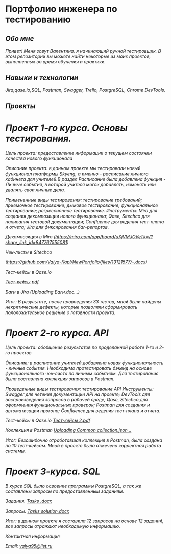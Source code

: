 # Портфолио инженера по тестированию

## <em> Обо мне <em> 

Привет! Меня зовут Валентина, я начинающий ручной тестировщик. 
В этом репозитории вы можете найти некоторые из моих проектов, выполненных во время обучения и практики. 

## <em> Навыки и технологии <em> 

Jira,qase.io,SQL, Postman, Swagger, Trello, 
PostgreSQL, Chrome DevTools.

## <em> Проекты <em> 

# Проект 1-го курса. Основы тестирования.
Цель проекта: предоставление информации о текущем состоянии качества нового функционала
<p> Описание проекта: в данном проекте мы тестировали новый функционал платформы Skyeng, а именно - расписание личного кабинета для учителей.В раздел Расписание была добавлена функция - Личные события, в которой учителя могли добавлять, изменять или удалять свои личные дела. </p>
Примененные виды тестирования:
тестирование требований;
приемочное тестирование;
дымовое тестирование;
функциональное тестирование;
регрессионное тестирование.
Инструменты:
Miro для создания декомпозиции нового функционала;
Qase, Sitechco для написания тестовой документации;
Confluence для ведения тест-плана и отчета;
Jira для фиксирования баг-репортов.

Декомпозиция в Miro
(https://miro.com/app/board/uXjVMJOVeTk=/?share_link_id=847767555081)


Чек-листы в Sitechco

(https://github.com/Valya-Kapl/NewPortfolio/files/13121577/-.docx)




Тест-кейсы в Qase.io

[Тест-кейсы.pdf](https://github.com/Valya-Kapl/NewPortfolio/files/13069746/-.pdf)

Баги в Jira
(Uploading Баги.doc…)

    


Итог: В результате, после провоедения 33 тестов, мной были найдены некритические дефекты, которые позволили сформировать пололожительное решение о готовности проекта.

# Проект 2-го курса. API

Цель проекта: обобщение результатов по проделанной работе 1-го и 2-го проектов
<p> Описание: в расписание учителей добавлена новая функциональность - личные события. Необходимо протестировать бэкенд на основе функционального чек-листа по личным событиям. Для тестирования была составлена коллекция запросов в Postman.</p>
Проведенные виды тестирования: тестирование API
Инструменты:
Swagger для четения документации API на проекте;
DevTools для воспроизведения запросов в рабочей среде;
Qase, Sitechco для оформления функциональных проверок;
Postman для создания и автоматизации прогона;
Confluence для ведения тест-плана и отчета.

Тест-кейсы в Qase.io [Тест-кейсы 2.pdf](https://github.com/Valya-Kapl/NewPortfolio/files/13069961/-.2.pdf)

Коллекция в Postman [Uploading Common collection.json…]()

Итог: Безошибочно отработавшая коллекция в Postman, была создана по 10 тест-кейсам. Мной в проекте была отмечена корректная работа системы.

# Проект 3-курса. SQL
В курсе SQL было освоение программы PostgreSQL, а так же составлены запросы по предоставленным заданиям.

Задания. [Tasks .docx](https://github.com/Valya-Kapl/NewPortfolio/files/13069986/Tasks.docx)

Запросы. [Tasks solution.docx](https://github.com/Valya-Kapl/NewPortfolio/files/13069989/Tasks.solution.docx)

Итог: в данном проекте я составила 12 запросов на основе 12 заданий, все запросы отражают необходимую информацию.



Контактная информация

Email: valya95@list.ru

